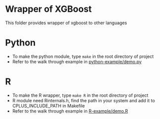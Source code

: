 Wrapper of XGBoost
=====
This folder provides wrapper of xgboost to other languages


Python
=====
* To make the python module, type ```make``` in the root directory of project
* Refer to the walk through example in [python-example/demo.py](python-example/demo.py)

R 
=====
* To make the R wrapper, type ```make R``` in the root directory of project
* R module need Rinternals.h, find the path in your system and add it to CPLUS_INCLUDE_PATH in Makefile
* Refer to the walk through example in [R-example/demo.R](R-example/demo.R)
